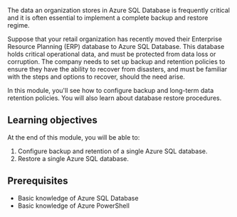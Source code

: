 The data an organization stores in Azure SQL Database is frequently critical and it is often essential to implement a complete backup and restore regime.

Suppose that your retail organization has recently moved their Enterprise Resource Planning (ERP) database to Azure SQL Database. This database holds critical operational data, and must be protected from data loss or corruption. The company needs to set up backup and retention policies to ensure they have the ability to recover from disasters, and must be familiar with the steps and options to recover, should the need arise.

In this module, you'll see how to configure backup and long-term data retention policies. You will also learn about database restore procedures.

## Learning objectives

At the end of this module, you will be able to:

1. Configure backup and retention of a single Azure SQL database.
2. Restore a single Azure SQL database.

## Prerequisites

- Basic knowledge of Azure SQL Database
- Basic knowledge of Azure PowerShell